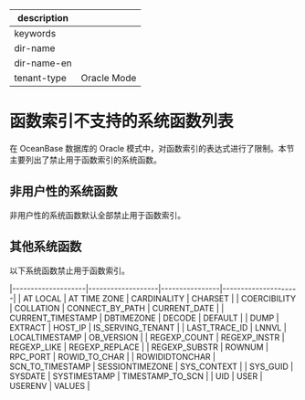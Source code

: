 |description||
|---|---|
|keywords||
|dir-name||
|dir-name-en||
|tenant-type|Oracle Mode|

# 函数索引不支持的系统函数列表

在 OceanBase 数据库的 Oracle 模式中，对函数索引的表达式进行了限制。本节主要列出了禁止用于函数索引的系统函数。

## 非用户性的系统函数

非用户性的系统函数默认全部禁止用于函数索引。

## 其他系统函数

以下系统函数禁止用于函数索引。

|--------------------|-------------------|----------------|---------------------|
| AT LOCAL            | AT TIME ZONE         | CARDINALITY         | CHARSET              |
| COERCIBILITY        | COLLATION            | CONNECT_BY_PATH     | CURRENT_DATE         |
| CURRENT_TIMESTAMP   | DBTIMEZONE           | DECODE              | DEFAULT              |
| DUMP                | EXTRACT              | HOST_IP             | IS_SERVING_TENANT    |
| LAST_TRACE_ID       | LNNVL                | LOCALTIMESTAMP      | OB_VERSION           |
| REGEXP_COUNT        | REGEXP_INSTR         | REGEXP_LIKE         | REGEXP_REPLACE       |
| REGEXP_SUBSTR       | ROWNUM               | RPC_PORT            | ROWID_TO_CHAR        |
| ROWIDIDTONCHAR      | SCN_TO_TIMESTAMP     | SESSIONTIMEZONE     | SYS_CONTEXT          |
| SYS_GUID            | SYSDATE              | SYSTIMESTAMP        | TIMESTAMP_TO_SCN     |
| UID                 | USER                 | USERENV             | VALUES               |
